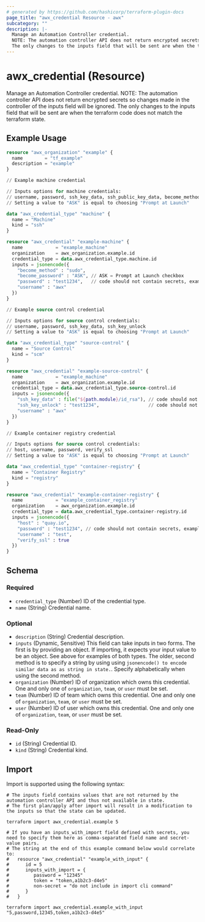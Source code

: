 ```yaml
---
# generated by https://github.com/hashicorp/terraform-plugin-docs
page_title: "awx_credential Resource - awx"
subcategory: ""
description: |-
  Manage an Automation Controller credential.
  NOTE: The automation controller API does not return encrypted secrets so changes made in the controller of the inputs field will be ignored.
  The only changes to the inputs field that will be sent are when the terraform code does not match the terraform state.
---
```


# awx_credential (Resource)

Manage an Automation Controller credential. 
NOTE: The automation controller API does not return encrypted secrets so changes made in the controller of the inputs field will be ignored. 
The only changes to the inputs field that will be sent are when the terraform code does not match the terraform state.

## Example Usage

```terraform
resource "awx_organization" "example" {
  name        = "tf_example"
  description = "example"
}

// Example machine credential

// Inputs options for machine credentials:
// username, password, ssh_key_data, ssh_public_key_data, become_method, become_password, ssh_key_unlock
// Setting a value to "ASK" is equal to choosing "Prompt at Launch"

data "awx_credential_type" "machine" {
  name = "Machine"
  kind = "ssh"
}

resource "awx_credential" "example-machine" {
  name            = "example_machine"
  organization    = awx_organization.example.id
  credential_type = data.awx_credential_type.machine.id
  inputs = jsonencode({
    "become_method" : "sudo",
    "become_password" : "ASK", // ASK = Prompt at Launch checkbox
    "password" : "test1234",   // code should not contain secrets, example only
    "username" : "awx"
  })
}

// Example source control credential

// Inputs options for source control credentials:
// username, password, ssh_key_data, ssh_key_unlock
// Setting a value to "ASK" is equal to choosing "Prompt at Launch"

data "awx_credential_type" "source-control" {
  name = "Source Control"
  kind = "scm"
}

resource "awx_credential" "example-source-control" {
  name            = "example_machine"
  organization    = awx_organization.example.id
  credential_type = data.awx_credential_type.source-control.id
  inputs = jsonencode({
    "ssh_key_data" : file("${path.module}/id_rsa"), // code should not contain secrets, example only
    "ssh_key_unlock" : "test1234",                  // code should not contain secrets, example only
    "username" : "awx"
  })
}

// Example container registry credential

// Inputs options for source control credentials:
// host, username, password, verify_ssl
// Setting a value to "ASK" is equal to choosing "Prompt at Launch"

data "awx_credential_type" "container-registry" {
  name = "Container Registry"
  kind = "registry"
}

resource "awx_credential" "example-container-registry" {
  name            = "example_container_registry"
  organization    = awx_organization.example.id
  credential_type = data.awx_credential_type.container-registry.id
  inputs = jsonencode({
    "host" : "quay.io",
    "password" : "test1234", // code should not contain secrets, example only
    "username" : "test",
    "verify_ssl" : true
  })
}
```

<!-- schema generated by tfplugindocs -->
## Schema

### Required

- `credential_type` (Number) ID of the credential type.
- `name` (String) Credential name.

### Optional

- `description` (String) Credential description.
- `inputs` (Dynamic, Sensitive) This field can take inputs in two forms. The first is by providing an object. If importing, it expects your input value to be an object. See above for examples of both types. The older, second method is to specify a string by using using `jsonencode() to encode similar data as as string in state.`. Specify alphabetically when using the second method.
- `organization` (Number) ID of organization which owns this credential. One and only one of `organization`, `team`, or `user` must be set.
- `team` (Number) ID of team which owns this credential. One and only one of `organization`, `team`, or `user` must be set.
- `user` (Number) ID of user which owns this credential. One and only one of `organization`, `team`, or `user` must be set.

### Read-Only

- `id` (String) Credential ID.
- `kind` (String) Credential kind.

## Import

Import is supported using the following syntax:

```shell
# The inputs field contains values that are not returned by the automation controller API and thus not available in state.
# The first plan/apply after import will result in a modification to the inputs so that the state can be updated.

terraform import awx_credential.example 5

# If you have an inputs_with_import field defined with secrets, you need to specify them here as comma-separated field name and secret-value pairs.
# The string at the end of this example command below would correlate to:
#   resource "awx_credential" "example_with_input" {
#      id = 5   
#      inputs_with_import = {
#         password = "12345"
#         token = "token,a1b2c3-d4e5"
#         non-secret = "do not include in import cli command"
#      }
#   }

terraform import awx_credential.example_with_input "5,password,12345,token,a1b2c3-d4e5"
```
